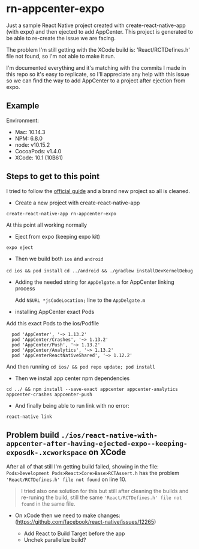 # rn-appcenter-expo
Just a sample React Native project created with create-react-native-app (with expo) and then ejected to add AppCenter. This project is generated to be able to re-create the issue we are facing.

The problem I'm still getting with the XCode build is: 'React/RCTDefines.h' file not found, so I'm not able to make it run.

I'm documented everything and it's matching with the commits I made in this repo so it's easy to replicate, so I'll appreciate any help with this issue so we can find the way to add AppCenter to a project after ejection from expo.

## Example

Environment:

- Mac: 10.14.3
- NPM: 6.8.0
- node: v10.15.2
- CocoaPods: v1.4.0
- XCode: 10.1 (10B61)

## Steps to get to this point

I tried to follow the [official guide](https://docs.microsoft.com/en-us/appcenter/sdk/getting-started/react-native) and a brand new project so all is cleaned.

- Create a new project with create-react-native-app

`create-react-native-app rn-appcenter-expo`

At this point all working normally

- Eject from expo (keeping expo kit)

`expo eject`

- Then we build both `ios` and `android`

`cd ios && pod install`
`cd ../android && ./gradlew installDevKernelDebug`

- Adding the needed string for `AppDelgate.m` for AppCenter linking process

  Add `NSURL *jsCodeLocation;` line to the `AppDelgate.m`

- installing AppCenter exact Pods

Add this exact Pods to the ios/Podfile

```
  pod 'AppCenter', '~> 1.13.2'
  pod 'AppCenter/Crashes', '~> 1.13.2'
  pod 'AppCenter/Push', '~> 1.13.2'
  pod 'AppCenter/Analytics', '~> 1.13.2'
  pod 'AppCenterReactNativeShared', '~> 1.12.2'
```

And then running `cd ios/ && pod repo update; pod install`

- Then we install app center npm dependencies

`cd ../ && npm install --save-exact appcenter appcenter-analytics appcenter-crashes appcenter-push`

- And finally being able to run link with no error:

`react-native link`

## Problem build `./ios/react-native-with-appcenter-after-having-ejected-expo--keeping-exposdk-.xcworkspace` on XCode

After all of that still I'm getting build failed, showing in the file:
`Pods>Development Pods>React>Core>Base>RCTAssert.h` has the problem `'React/RCTDefines.h' file not found` on line 10.

> I tried also one solution for this but still after cleaning the builds and re-runing the build, still the same `'React/RCTDefines.h' file not found` in the same file.

- On xCode then we need to make changes: (https://github.com/facebook/react-native/issues/12265)

  - Add React to Build Target before the app
  - Unchek parallelize build?

